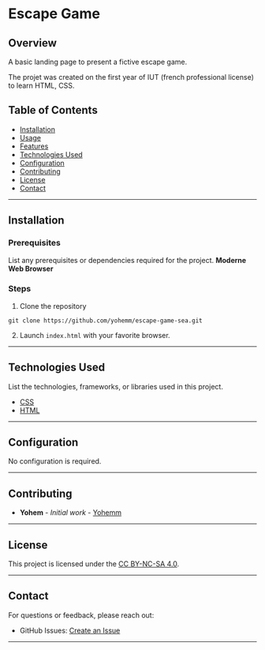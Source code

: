 
# Escape Game

<!-- ![Project Banner](path/to/banner/image)  -->

## Overview
A basic landing page to present a fictive escape game.

The projet was created on the first year of IUT (french professional license) to learn HTML, CSS.

## Table of Contents
- [Installation](#installation)
- [Usage](#usage)
- [Features](#features)
- [Technologies Used](#technologies-used)
- [Configuration](#configuration)
- [Contributing](#contributing)
- [License](#license)
- [Contact](#contact)

---

## Installation
### Prerequisites
List any prerequisites or dependencies required for the project.
**Moderne Web Browser**

### Steps


1. Clone the repository
```git
git clone https://github.com/yohemm/escape-game-sea.git
```

2. Launch `index.html` with your favorite browser.

---


## Technologies Used
List the technologies, frameworks, or libraries used in this project.
- [CSS](#)
- [HTML](#)

---

## Configuration
No configuration is required.


---

## Contributing
* **Yohem** - *Initial work* - [Yohemm](https://github.com/yohemm)

---

## License
This project is licensed under the [CC BY-NC-SA 4.0](https://creativecommons.org/licenses/by-nc-sa/4.0/).

---

## Contact
For questions or feedback, please reach out:
- GitHub Issues: [Create an Issue](https://github.com/yohemm/escape-game-sea/issues)

---
